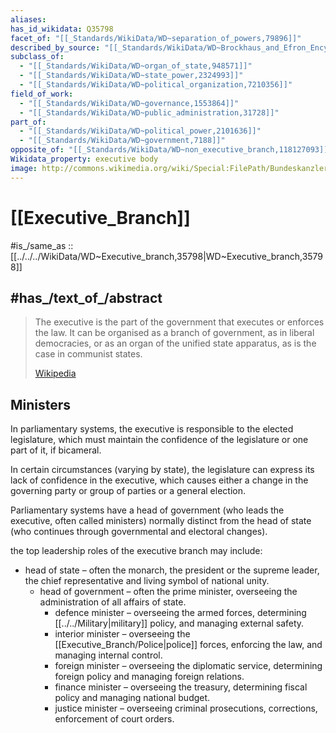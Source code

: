```yaml
---
aliases:
has_id_wikidata: Q35798
facet_of: "[[_Standards/WikiData/WD~separation_of_powers,79896]]"
described_by_source: "[[_Standards/WikiData/WD~Brockhaus_and_Efron_Encyclopedic_Dictionary,602358]]"
subclass_of:
  - "[[_Standards/WikiData/WD~organ_of_state,948571]]"
  - "[[_Standards/WikiData/WD~state_power,2324993]]"
  - "[[_Standards/WikiData/WD~political_organization,7210356]]"
field_of_work:
  - "[[_Standards/WikiData/WD~governance,1553864]]"
  - "[[_Standards/WikiData/WD~public_administration,31728]]"
part_of:
  - "[[_Standards/WikiData/WD~political_power,2101636]]"
  - "[[_Standards/WikiData/WD~government,7188]]"
opposite_of: "[[_Standards/WikiData/WD~non_executive_branch,118127093]]"
Wikidata_property: executive body
image: http://commons.wikimedia.org/wiki/Special:FilePath/Bundeskanzleramt%2C%20Weihnachtsbaum%2C%20Blaue%20Stunde%2C%20Berlin%2C%20151223%2C%20ako.jpg
---
```


# [[Executive_Branch]] 

#is_/same_as :: [[../../../WikiData/WD~Executive_branch,35798|WD~Executive_branch,35798]] 

## #has_/text_of_/abstract 

> The executive is the part of the government that executes or enforces the law. 
> It can be organised as a branch of government, as in liberal democracies, 
> or as an organ of the unified state apparatus, as is the case in communist states.
>
> [Wikipedia](https://en.wikipedia.org/wiki/Executive%20(government)) 

## Ministers

In parliamentary systems, the executive is responsible to the elected legislature, 
which must maintain the confidence of the legislature or one part of it, if bicameral. 

In certain circumstances (varying by state), 
the legislature can express its lack of confidence in the executive, 
which causes either a change in the governing party or group of parties or a general election. 

Parliamentary systems have a head of government (who leads the executive, often called ministers) 
normally distinct from the head of state (who continues through governmental and electoral changes). 

the top leadership roles of the executive branch may include:
- head of state – often the monarch, the president or the supreme leader, 
  the chief representative and living symbol of national unity.
	- head of government – often the prime minister, 
	  overseeing the administration of all affairs of state.
		- defence minister – overseeing the armed forces, determining [[../../Military|military]] policy, 
		  and managing external safety.
		- interior minister – overseeing the [[Executive_Branch/Police|police]] forces, enforcing the law, 
		  and managing internal control.
		- foreign minister – overseeing the diplomatic service, determining foreign policy 
		  and managing foreign relations.
		- finance minister – overseeing the treasury, determining fiscal policy 
		  and managing national budget.
		- justice minister – overseeing criminal prosecutions, corrections, 
		  enforcement of court orders.
